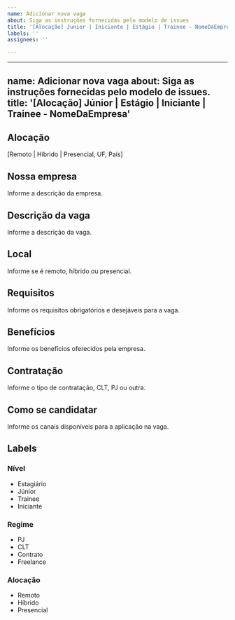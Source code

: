 ```yaml
---
name: Adicionar nova vaga
about: Siga as instruções fornecidas pelo modelo de issues
title: '[Alocação] Junior | Iniciante | Estágio | Trainee - NomeDaEmpresa'
labels: ''
assignees: ''

---
```


---
name: Adicionar nova vaga
about: Siga as instruções fornecidas pelo modelo de issues.
title: '[Alocação] Júnior | Estágio | Iniciante | Trainee - NomeDaEmpresa'
---

<!-- Por favor, poste apenas vagas para estágio; junior; trainee; iniciantes. -->

## Alocação

[Remoto | Híbrido | Presencial, UF, País]

## Nossa empresa

Informe a descrição da empresa.

## Descrição da vaga

Informe a descrição da vaga.

## Local

Informe se é remoto, híbrido ou presencial.

## Requisitos

Informe os requisitos obrigatórios e desejáveis para a vaga.

## Benefícios

Informe os benefícios oferecidos pela empresa.

## Contratação

Informe o tipo de contratação, CLT, PJ ou outra.

## Como se candidatar

Informe os canais disponíveis para a aplicação na vaga.

## Labels

<!-- Retire os labels que não fazem sentido à vaga. -->

### Nível

- Estagiário
- Júnior
- Trainee
- Iniciante

### Regime

- PJ
- CLT
- Contrato
- Freelance

### Alocação

- Remoto
- Híbrido
- Presencial
